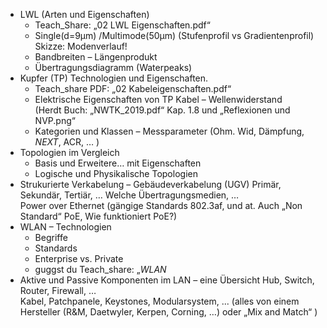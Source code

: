 - LWL (Arten und Eigenschaften)
    - Teach_Share: „02 LWL Eigenschaften.pdf“
    - Single(d=9µm) /Multimode(50µm) (Stufenprofil vs Gradientenprofil) Skizze: Modenverlauf!
    - Bandbreiten – Längenprodukt
    - Übertragungsdiagramm (Waterpeaks)
- Kupfer (TP) Technologien und Eigenschaften.
    - Teach_share PDF: „02 Kabeleigenschaften.pdf“
    - Elektrische Eigenschaften von TP Kabel – Wellenwiderstand  
        (Herdt Buch: „NWTK_2019.pdf“ Kap. 1.8 und „Reflexionen und NVP.png“
    - Kategorien und Klassen – Messparameter (Ohm. Wid, Dämpfung, *NEXT*, ACR, … )
- Topologien im Vergleich
    - Basis und Erweitere… mit Eigenschaften
    - Logische und Physikalische Topologien
- Strukurierte Verkabelung – Gebäudeverkabelung (UGV)
    Primär, Sekundär, Tertiär, … Welche Übertragungsmedien, …  
    Power over Ethernet (gängige Standards 802.3af, und at. Auch „Non Standard“ PoE, Wie funktioniert PoE?)
- WLAN – Technologien
    - Begriffe
    - Standards
    - Enterprise vs. Private
    - guggst du Teach_share: „*WLAN*
- Aktive und Passive Komponenten im LAN – eine Übersicht
    Hub, Switch, Router, Firewall, …  
    Kabel, Patchpanele, Keystones, Modularsystem, ... (alles von einem Hersteller (R&M, Daetwyler, Kerpen, Corning, …) oder „Mix and Match“ )